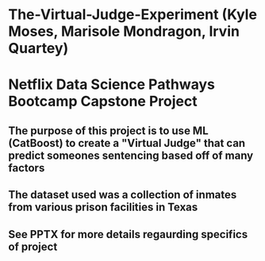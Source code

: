 # The-Virtual-Judge-Experiment  (Kyle Moses, Marisole Mondragon, Irvin Quartey)
# Netflix Data Science Pathways Bootcamp Capstone Project
## The purpose of this project is to use ML (CatBoost) to create a "Virtual Judge" that can predict someones sentencing based off of many factors
## The dataset used was a collection of inmates from various prison facilities in Texas
## See PPTX for more details regaurding specifics of project
